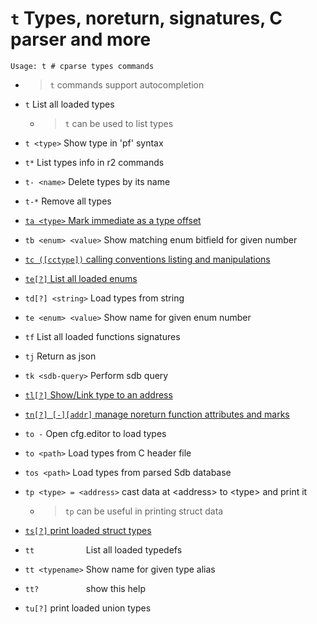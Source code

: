 <!-- TITLE: t -->

#  `t` Types, noreturn, signatures, C parser and more


```
Usage: t # cparse types commands
```

- > `t` commands support autocompletion

- `t` List all loaded types
	- > `t` can be used to list types
- `t <type>` Show type in 'pf' syntax
- `t*` List types info in r2 commands
- `t- <name>` Delete types by its name
- `t-*` Remove all types

- [ `ta <type>` Mark immediate as a type offset](/options/t/ta-type)

- `tb <enum> <value>` Show matching enum bitfield for given number

- [ `tc ([cctype])` calling conventions listing and manipulations](/options/t/tc-cctype)

- [ `te[?]` List all loaded enums](/options/t/te-list)
- `td[?] <string>` Load types from string
- `te <enum> <value>` Show name for given enum number
- `tf` List all loaded functions signatures
- `tj` Return as json
- `tk <sdb-query>` Perform sdb query

- [ `tl[?]` Show/Link type to an address](/options/t/tl-show)

- [ `tn[?] [-][addr]` manage noreturn function attributes and marks](/options/t/tn-addr)

- `to -` Open cfg.editor to load types
- `to <path>` Load types from C header file
- `tos <path>` Load types from parsed Sdb database
- `tp <type> = <address>` cast data at \<address\> to \<type\> and print it
	- > `tp` can be useful in printing struct data

- [ `ts[?]` print loaded struct types](/options/t/ts-print)
- `tt           `  List all loaded typedefs
- `tt <typename>`  Show name for given type alias
- `tt?          `  show this help

- `tu[?]` print loaded union types

<p hidden>t- ta tb tc te td tf tk tl tn to tos tp ts tu tt</p>